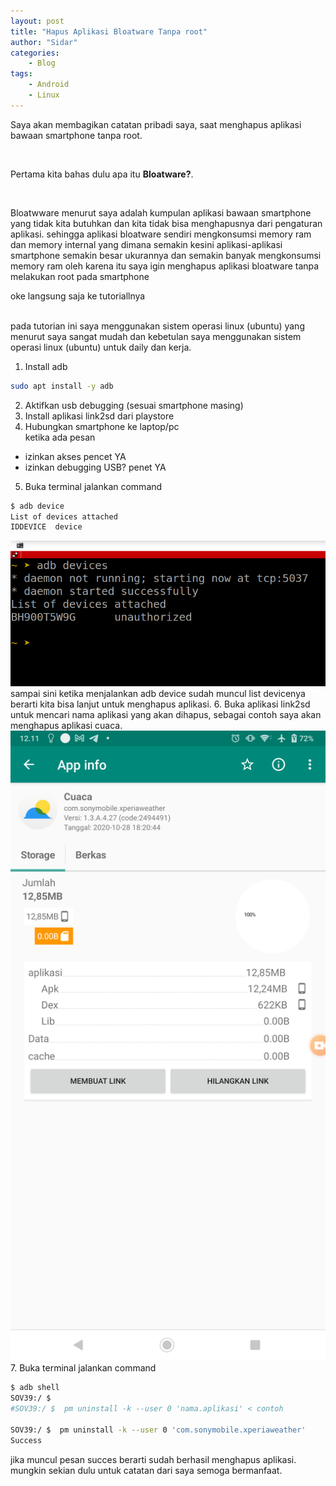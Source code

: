 ```yaml
---
layout: post
title: "Hapus Aplikasi Bloatware Tanpa root"
author: "Sidar"
categories:
    - Blog
tags:
    - Android
    - Linux
---
```


<p>Saya akan membagikan catatan pribadi saya, saat menghapus aplikasi bawaan smartphone tanpa root.</p><br>
<p>Pertama kita bahas dulu apa itu <b>Bloatware?</b>.</p><br>
<p>Bloatwware menurut saya adalah kumpulan aplikasi bawaan smartphone yang tidak kita butuhkan dan kita tidak bisa menghapusnya dari pengaturan aplikasi. sehingga aplikasi bloatware sendiri mengkonsumsi memory ram dan memory internal yang dimana semakin kesini aplikasi-aplikasi smartphone semakin besar ukurannya dan semakin banyak mengkonsumsi memory ram oleh karena itu saya igin menghapus aplikasi bloatware tanpa melakukan root pada smartphone</p>
<p>oke langsung saja ke tutoriallnya </p><br>
pada tutorian ini saya menggunakan sistem operasi linux (ubuntu) yang menurut saya sangat mudah dan kebetulan saya menggunakan sistem operasi linux (ubuntu) untuk daily dan kerja.

1. Install adb 
```bash
sudo apt install -y adb
```

2. Aktifkan usb debugging (sesuai smartphone masing)
3. Install aplikasi link2sd dari playstore
4. Hubungkan smartphone ke laptop/pc<br>
ketika ada pesan 
- izinkan akses pencet YA
- izinkan debugging USB? penet YA
5. Buka terminal jalankan command 
```bash
$ adb device
List of devices attached
IDDEVICE  device
```
<img src="https://github.com/sidarmawan/sidarmawan.github.io/blob/main/images/adb-device.png"><br>
sampai sini ketika menjalankan adb device sudah muncul list devicenya berarti kita bisa lanjut untuk menghapus aplikasi.
6. Buka aplikasi link2sd untuk mencari nama aplikasi yang akan dihapus, sebagai contoh saya akan menghapus aplikasi cuaca.
<img src="https://github.com/sidarmawan/sidarmawan.github.io/blob/main/images/link2sd.png"><br>
7. Buka terminal jalankan command
```bash
$ adb shell
SOV39:/ $ 
#SOV39:/ $  pm uninstall -k --user 0 'nama.aplikasi' < contoh

SOV39:/ $  pm uninstall -k --user 0 'com.sonymobile.xperiaweather'
Success
```
jika muncul pesan succes berarti sudah berhasil menghapus aplikasi. mungkin sekian dulu untuk catatan dari saya semoga bermanfaat. 
